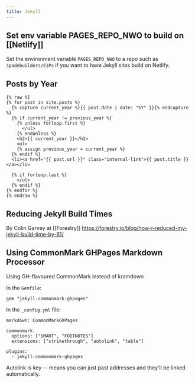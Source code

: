 ```yaml
---
title: Jekyll
---
```


## Set env variable PAGES_REPO_NWO to build on [[Netlify]]

Set the environment variable ```PAGES_REPO_NWO``` to a repo such as ```spadebuilders/EIPs``` if you want to have Jekyll sites build on Netlify.

## Posts by Year

```
{% raw %}
{% for post in site.posts %}
  {% capture current_year %}{{ post.date | date: "%Y" }}{% endcapture %}
  {% if current_year != previous_year %}
    {% unless forloop.first %}
      </ul>
    {% endunless %}
    <h2>{{ current_year }}</h2>
    <ul>
    {% assign previous_year = current_year %}
  {% endif %}
  <li><a href="{{ post.url }}" class="internal-link">{{ post.title }}</a></li>

  {% if forloop.last %}
    </ul>
  {% endif %}
{% endfor %}
{% endraw %}
```

## Reducing Jekyll Build Times

By Colin Garvey at [[Forestry]] https://forestry.io/blog/how-i-reduced-my-jekyll-build-time-by-61/

## Using CommonMark GHPages Markdown Processor

Using GH-flavoured CommonMark instead of kramdown

In the `Gemfile`:
```
gem "jekyll-commonmark-ghpages"
```

In the `_config.yml` file:

```
markdown: CommonMarkGhPages

commonmark:
  options: ["SMART", "FOOTNOTES"]
  extensions: ["strikethrough", "autolink", "table"]

plugins:
  - jekyll-commonmark-ghpages
```

Autolink is key -- means you can just past addresses and they'll be linked automatically.